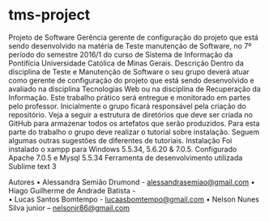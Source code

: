 # tms-project

Projeto de Software Gerência gerente de configuração do projeto que está sendo desenvolvido na matéria de Teste manutenção de Software, no 7º período do semestre 2016/1 do curso de Sistema de Informação da Pontifícia Universidade Católica de Minas Gerais.
Descrição
Dentro da disciplina de Teste e Manutenção de Software o seu grupo deverá atuar como gerente de configuração do projeto que está sendo desenvolvido e avaliado na disciplina Tecnologias Web ou na disciplina de Recuperação da Informação. Este trabalho prático será entregue e monitorado em partes pelo professor. Inicialmente o grupo ficará responsável pela criação do repositório. Veja a seguir a estrutura de diretórios que deve ser criada no GitHub para armazenar todos os artefatos que serão produzidos. Para esta parte do trabalho o grupo deve realizar o tutorial sobre instalação. Seguem algumas outras sugestões de diferentes de tutoriais.
Instalação
Foi instalado o xampp para Windows 5.5.34, 5.6.20 & 7.0.5.
Configurado Apache 7.0.5 e Mysql 5.5.34
Ferramenta de desenvolvimento utilizada Sublime text 3

Autores
•	Alessandra Semião Drumond -  alessandrasemiao@gmail.com 
•	Hiago Guilherme de Andrade Batista -  
•	Lucas Santos Bomtempo -  lucaasbomtempo@gmail.com 
•	Nelson Nunes Silva junior – nelsonjr86@gmail.com
